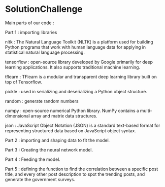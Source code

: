 # SolutionChallenge
Main parts of our code :

Part 1 : importing libraries 

nltk : The Natural Language Toolkit (NLTK) is a platform used for building Python programs that work with human language data for applying in statistical natural language processing.

tensorflow : open-source library developed by Google primarily for deep learning applications. It also supports traditional machine learning.

tflearn : TFlearn is a modular and transparent deep learning library built on top of Tensorflow.

pickle : used in serializing and deserializing a Python object structure.

random : generate random numbers

numpy :  open-source numerical Python library. NumPy contains a multi-dimensional array and matrix data structures.

json : JavaScript Object Notation (JSON) is a standard text-based format for representing structured data based on JavaScript object syntax.


Part 2 : importing and shaping data to fit the model.

Part 3 : Creating the neural network model.

Part 4 : Feeding the model.

Part 5 : defining the function to find the correlation between a specific post title, and every other post description to spot the trending posts, and generate the government surveys.

